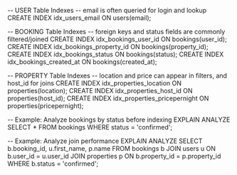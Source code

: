 -- USER Table Indexes
-- email is often queried for login and lookup
CREATE INDEX idx_users_email ON users(email);

-- BOOKING Table Indexes
-- foreign keys and status fields are commonly filtered/joined
CREATE INDEX idx_bookings_user_id ON bookings(user_id);
CREATE INDEX idx_bookings_property_id ON bookings(property_id);
CREATE INDEX idx_bookings_status ON bookings(status);
CREATE INDEX idx_bookings_created_at ON bookings(created_at);

-- PROPERTY Table Indexes
-- location and price can appear in filters, and host_id for joins
CREATE INDEX idx_properties_location ON properties(location);
CREATE INDEX idx_properties_host_id ON properties(host_id);
CREATE INDEX idx_properties_pricepernight ON properties(pricepernight);

-- Example: Analyze bookings by status before indexing
EXPLAIN ANALYZE
SELECT \* FROM bookings WHERE status = 'confirmed';

-- Example: Analyze join performance
EXPLAIN ANALYZE
SELECT
b.booking_id, u.first_name, p.name
FROM
bookings b
JOIN
users u ON b.user_id = u.user_id
JOIN
properties p ON b.property_id = p.property_id
WHERE
b.status = 'confirmed';
